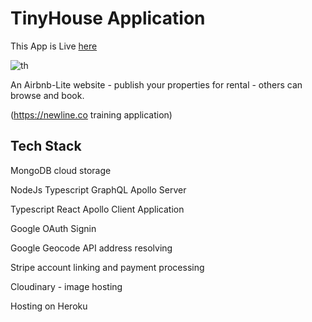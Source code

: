 # TinyHouse Application

This App is Live [here](https://tinyjchouse.herokuapp.com)


![th](https://user-images.githubusercontent.com/8742105/117832664-97a0a880-b26d-11eb-8897-f49a1c795ddc.png)

An Airbnb-Lite website - publish your properties for rental - others can browse and book.

(https://newline.co training application)

## Tech Stack

MongoDB cloud storage

NodeJs Typescript GraphQL Apollo Server

Typescript React Apollo Client Application

Google OAuth Signin

Google Geocode API address resolving

Stripe account linking and payment processing

Cloudinary - image hosting

Hosting on Heroku
